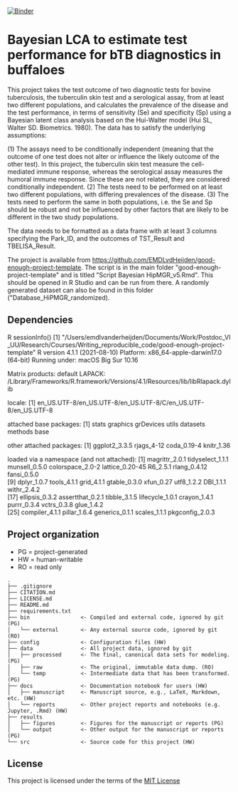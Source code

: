 [![Binder](https://mybinder.org/badge_logo.svg)](https://mybinder.org/v2/gh/EMDLvdHeijden/good-enough-project-template/master)

# Bayesian LCA to estimate test performance for bTB diagnostics in buffaloes

This project takes the test outcome of two diagnostic tests for bovine tuberculosis, the tuberculin skin test and a serological assay, from at least two different populations, and calculates the prevalence of the disease and the test performance, in terms of sensitivity (Se) and specificity (Sp) using a Bayesian latent class analysis based on the Hui-Walter model (Hui SL, Walter SD. Biometrics. 1980). The data has to satisfy the underlying assumptions:

(1) The assays need to be conditionally independent (meaning that the outcome of one test does not alter or influence the likely outcome of the other test). In this project, the tuberculin skin test measure the cell-mediated immune response, whereas the serological assay measures the humoral immune response. Since these are not related, they are considered conditionally independent.
(2) The tests need to be performed on at least two different populations, with differing prevalences of the disease.
(3) The tests need to perform the same in both populations, i.e. the Se and Sp should be robust and not be influenced by other factors that are likely to be different in the two study populations.

The data needs to be formatted as a data frame with at least 3 columns specifying the Park_ID, and the outcomes of TST_Result and TBELISA_Result.

The project is available from https://github.com/EMDLvdHeijden/good-enough-project-template.
The script is in the main folder "good-enough-project-template" and is titled "Script Bayesian HipMGR_v5.Rmd". This should be opened in R Studio and can be run from there. A randomly generated dataset can also be found in this folder ("Database_HiPMGR_randomized).

## Dependencies
R sessionInfo()
[1] "/Users/emdlvanderheijden/Documents/Work/Postdoc_VI _UU/Research/Courses/Writing_reproducible_code/good-enough-project-template"
R version 4.1.1 (2021-08-10)
Platform: x86_64-apple-darwin17.0 (64-bit)
Running under: macOS Big Sur 10.16

Matrix products: default
LAPACK: /Library/Frameworks/R.framework/Versions/4.1/Resources/lib/libRlapack.dylib

locale:
[1] en_US.UTF-8/en_US.UTF-8/en_US.UTF-8/C/en_US.UTF-8/en_US.UTF-8

attached base packages:
[1] stats     graphics  grDevices utils     datasets  methods   base     

other attached packages:
[1] ggplot2_3.3.5 rjags_4-12    coda_0.19-4   knitr_1.36   

loaded via a namespace (and not attached):
 [1] magrittr_2.0.1   tidyselect_1.1.1 munsell_0.5.0    colorspace_2.0-2 lattice_0.20-45  R6_2.5.1         rlang_0.4.12     fansi_0.5.0     
 [9] dplyr_1.0.7      tools_4.1.1      grid_4.1.1       gtable_0.3.0     xfun_0.27        utf8_1.2.2       DBI_1.1.1        withr_2.4.2     
[17] ellipsis_0.3.2   assertthat_0.2.1 tibble_3.1.5     lifecycle_1.0.1  crayon_1.4.1     purrr_0.3.4      vctrs_0.3.8      glue_1.4.2      
[25] compiler_4.1.1   pillar_1.6.4     generics_0.1.1   scales_1.1.1     pkgconfig_2.0.3 

## Project organization
- PG = project-generated
- HW = human-writable
- RO = read only
```
.
├── .gitignore
├── CITATION.md
├── LICENSE.md
├── README.md
├── requirements.txt
├── bin                <- Compiled and external code, ignored by git (PG)
│   └── external       <- Any external source code, ignored by git (RO)
├── config             <- Configuration files (HW)
├── data               <- All project data, ignored by git
│   ├── processed      <- The final, canonical data sets for modeling. (PG)
│   ├── raw            <- The original, immutable data dump. (RO)
│   └── temp           <- Intermediate data that has been transformed. (PG)
├── docs               <- Documentation notebook for users (HW)
│   ├── manuscript     <- Manuscript source, e.g., LaTeX, Markdown, etc. (HW)
│   └── reports        <- Other project reports and notebooks (e.g. Jupyter, .Rmd) (HW)
├── results
│   ├── figures        <- Figures for the manuscript or reports (PG)
│   └── output         <- Other output for the manuscript or reports (PG)
└── src                <- Source code for this project (HW)

```


## License

This project is licensed under the terms of the [MIT License](/LICENSE.md)
